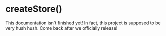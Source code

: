 # createStore()

This documentation isn't finished yet! In fact, this project is supposed to be very hush hush. Come back after we officially release!
